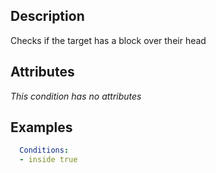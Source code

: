 ## Description
Checks if the target has a block over their head


## Attributes
*This condition has no attributes*


## Examples
```yaml
  Conditions:
  - inside true
```